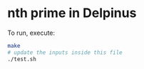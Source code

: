 # nth prime in Delpinus

To run, execute:

```sh
make
# update the inputs inside this file
./test.sh
```
